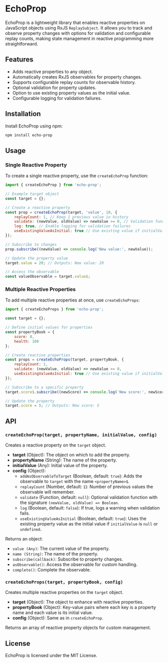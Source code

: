 # EchoProp

EchoProp is a lightweight library that enables reactive properties on JavaScript objects using RxJS `ReplaySubject`. It allows you to track and observe property changes with options for validation and configurable replay counts, making state management in reactive programming more straightforward.

## Features
- Adds reactive properties to any object.
- Automatically creates RxJS observables for property changes.
- Supports configurable replay counts for observable history.
- Optional validation for property updates.
- Option to use existing property values as the initial value.
- Configurable logging for validation failures.

## Installation

Install EchoProp using npm:

```bash
npm install echo-prop
```

## Usage

### Single Reactive Property

To create a single reactive property, use the `createEchoProp` function:

```javascript
import { createEchoProp } from 'echo-prop';

// Example target object
const target = {};

// Create a reactive property
const prop = createEchoProp(target, 'value', 10, {
    replayCount: 1, // Keep 1 previous value in history
    validate: (newValue, oldValue) => newValue >= 0, // Validation function
    log: true, // Enable logging for validation failures
    useExistingValueAsInitial: true // Use existing value if initialValue is null (default: true)
});

// Subscribe to changes
prop.subscribe((newValue) => console.log('New value:', newValue));

// Update the property value
target.value = 20; // Outputs: New value: 20

// Access the observable
const valueObservable = target.value$;
```

### Multiple Reactive Properties

To add multiple reactive properties at once, use `createEchoProps`:

```javascript
import { createEchoProps } from 'echo-prop';

const target = {};

// Define initial values for properties
const propertyBook = {
    score: 0,
    health: 100
};

// Create reactive properties
const props = createEchoProps(target, propertyBook, {
    replayCount: 1,
    validate: (newValue, oldValue) => newValue >= 0,
    useExistingValueAsInitial: true // Use existing value if initialValue is null (default: true)
});

// Subscribe to a specific property
target.score$.subscribe((newScore) => console.log('New score:', newScore));

// Update the property
target.score = 5; // Outputs: New score: 5
```

## API

### `createEchoProp(target, propertyName, initialValue, config)`

Creates a reactive property on the `target` object.

- **target** (Object): The object on which to add the property.
- **propertyName** (String): The name of the property.
- **initialValue** (Any): Initial value of the property.
- **config** (Object):
  - `addAsObservableToTarget` (Boolean, default: `true`): Adds the observable to `target` with the name `<propertyName>$`.
  - `replayCount` (Number, default: `1`): Number of previous values the observable will remember.
  - `validate` (Function, default: `null`): Optional validation function with the signature `(newValue, oldValue) => Boolean`.
  - `log` (Boolean, default: `false`): If true, logs a warning when validation fails.
  - `useExistingValueAsInitial` (Boolean, default: `true`): Uses the existing property value as the initial value if `initialValue` is `null` or `undefined`.

Returns an object:
- `value (Any)`: The current value of the property.
- `name (String)`: The name of the property.
- `subscribe(callback)`: Subscribe to property changes.
- `asObservable()`: Access the observable for custom handling.
- `complete()`: Complete the observable.

### `createEchoProps(target, propertyBook, config)`

Creates multiple reactive properties on the `target` object.

- **target** (Object): The object to enhance with reactive properties.
- **propertyBook** (Object): Key-value pairs where each key is a property name and each value is its initial value.
- **config** (Object): Same as in `createEchoProp`.

Returns an array of reactive property objects for custom management.

## License

EchoProp is licensed under the MIT License.
